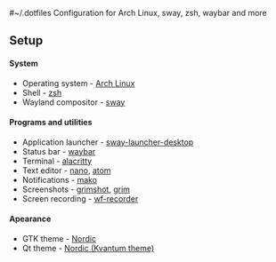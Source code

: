 #~/.dotfiles
Configuration for Arch Linux, sway, zsh, waybar and more
## Setup
#### System
* Operating system - [Arch Linux](https://archlinux.org/)
* Shell - [zsh](https://www.zsh.org/)
* Wayland compositor - [sway](https://github.com/swaywm/sway)
#### Programs and utilities
* Application launcher - [sway-launcher-desktop](https://github.com/Biont/sway-launcher-desktop)
* Status bar - [waybar](https://github.com/Alexays/Waybar)
* Terminal - [alacritty](https://github.com/alacritty/alacritty)
* Text editor - [nano](https://nano-editor.org/), [atom](https://atom.io/)
* Notifications - [mako](https://github.com/emersion/mako)
* Screenshots - [grimshot](https://github.com/swaywm/sway/blob/master/contrib/grimshot), [grim](https://github.com/emersion/grim)
* Screen recording - [wf-recorder](https://github.com/ammen99/wf-recorder)
#### Apearance
* GTK theme - [Nordic](https://github.com/EliverLara/Nordic)
* Qt theme - [Nordic (Kvantum theme)](https://github.com/EliverLara/Nordic/tree/master/kde/kvantum/Nordic)
